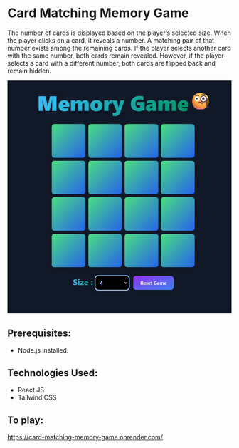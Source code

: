 # Card Matching Memory Game

The number of cards is displayed based on the player’s selected size. When the player clicks on a card, it reveals a number. A matching pair of that number exists among the remaining cards. If the player selects another card with the same number, both cards remain revealed. However, if the player selects a card with a different number, both cards are flipped back and remain hidden.

![Memory Game](./game-images/game-picture.png)

## Prerequisites:

- Node.js installed.

## Technologies Used:

- React JS
- Tailwind CSS

## To play:
https://card-matching-memory-game.onrender.com/